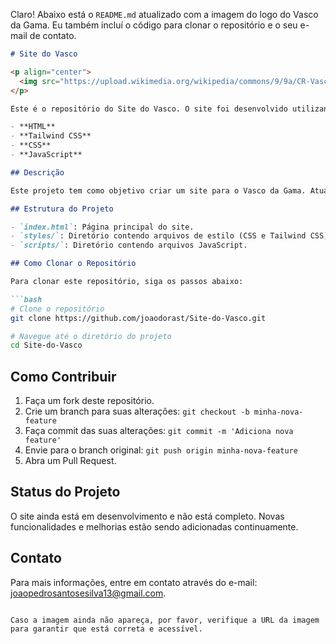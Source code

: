 Claro! Abaixo está o `README.md` atualizado com a imagem do logo do Vasco da Gama. Eu também incluí o código para clonar o repositório e o seu e-mail de contato.

```markdown
# Site do Vasco

<p align="center">
  <img src="https://upload.wikimedia.org/wikipedia/commons/9/9a/CR-Vasco_da_Gama.png" alt="Vasco da Gama" width="200">
</p>

Este é o repositório do Site do Vasco. O site foi desenvolvido utilizando as seguintes tecnologias:

- **HTML**
- **Tailwind CSS**
- **CSS**
- **JavaScript**

## Descrição

Este projeto tem como objetivo criar um site para o Vasco da Gama. Atualmente, o site ainda está em desenvolvimento e não está completo.

## Estrutura do Projeto

- `index.html`: Página principal do site.
- `styles/`: Diretório contendo arquivos de estilo (CSS e Tailwind CSS).
- `scripts/`: Diretório contendo arquivos JavaScript.

## Como Clonar o Repositório

Para clonar este repositório, siga os passos abaixo:

```bash
# Clone o repositório
git clone https://github.com/joaodorast/Site-do-Vasco.git

# Navegue até o diretório do projeto
cd Site-do-Vasco
```

## Como Contribuir

1. Faça um fork deste repositório.
2. Crie um branch para suas alterações: `git checkout -b minha-nova-feature`
3. Faça commit das suas alterações: `git commit -m 'Adiciona nova feature'`
4. Envie para o branch original: `git push origin minha-nova-feature`
5. Abra um Pull Request.

## Status do Projeto

O site ainda está em desenvolvimento e não está completo. Novas funcionalidades e melhorias estão sendo adicionadas continuamente.

## Contato

Para mais informações, entre em contato através do e-mail: [joaopedrosantosesilva13@gmail.com](mailto:joaopedrosantosesilva13@gmail.com).
```

Caso a imagem ainda não apareça, por favor, verifique a URL da imagem para garantir que está correta e acessível.
